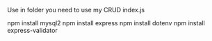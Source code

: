 Use in folder you need to use my CRUD index.js

npm install mysql2
npm install express
npm install dotenv
npm install express-validator
